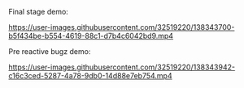 Final stage demo:

https://user-images.githubusercontent.com/32519220/138343700-b5f434be-b554-4619-88c1-d7b4c6042bd9.mp4

Pre reactive bugz demo:

https://user-images.githubusercontent.com/32519220/138343942-c16c3ced-5287-4a78-9db0-14d88e7eb754.mp4

